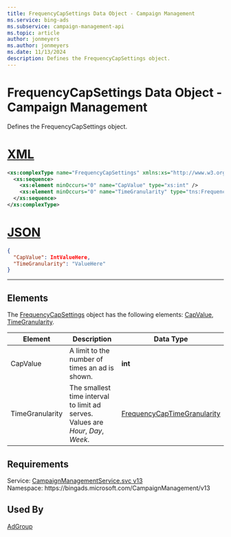 ```yaml
---
title: FrequencyCapSettings Data Object - Campaign Management
ms.service: bing-ads
ms.subservice: campaign-management-api
ms.topic: article
author: jonmeyers
ms.author: jonmeyers
ms.date: 11/13/2024
description: Defines the FrequencyCapSettings object.
---
```

# FrequencyCapSettings Data Object - Campaign Management
Defines the FrequencyCapSettings object.

# [XML](#tab/xml)

```xml
<xs:complexType name="FrequencyCapSettings" xmlns:xs="http://www.w3.org/2001/XMLSchema">
  <xs:sequence>
    <xs:element minOccurs="0" name="CapValue" type="xs:int" />
    <xs:element minOccurs="0" name="TimeGranularity" type="tns:FrequencyCapTimeGranularity" />
  </xs:sequence>
</xs:complexType>
```

# [JSON](#tab/json)

```json
{
  "CapValue": IntValueHere,
  "TimeGranularity": "ValueHere"
}
```

-----

## <a name="elements"></a>Elements

The [FrequencyCapSettings](frequencycapsettings.md) object has the following elements: [CapValue](#capvalue), [TimeGranularity](#timegranularity).

|Element|Description|Data Type|
|-----------|---------------|-------------|
|<a name="capvalue"></a>CapValue|A limit to the number of times an ad is shown.|**int**|
|<a name="timegranularity"></a>TimeGranularity|The smallest time interval to limit ad serves. Values are *Hour*, *Day*, *Week*.|[FrequencyCapTimeGranularity](frequencycaptimegranularity.md)|

## Requirements
Service: [CampaignManagementService.svc v13](https://campaign.api.bingads.microsoft.com/Api/Advertiser/CampaignManagement/v13/CampaignManagementService.svc)  
Namespace: https\://bingads.microsoft.com/CampaignManagement/v13  

## Used By
[AdGroup](adgroup.md)  
